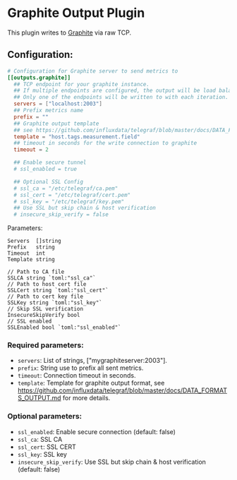 # Graphite Output Plugin

This plugin writes to [Graphite](http://graphite.readthedocs.org/en/latest/index.html)
via raw TCP.

## Configuration:

```toml
# Configuration for Graphite server to send metrics to
[[outputs.graphite]]
  ## TCP endpoint for your graphite instance.
  ## If multiple endpoints are configured, the output will be load balanced.
  ## Only one of the endpoints will be written to with each iteration.
  servers = ["localhost:2003"]
  ## Prefix metrics name
  prefix = ""
  ## Graphite output template
  ## see https://github.com/influxdata/telegraf/blob/master/docs/DATA_FORMATS_OUTPUT.md
  template = "host.tags.measurement.field"
  ## timeout in seconds for the write connection to graphite
  timeout = 2

  ## Enable secure tunnel
  # ssl_enabled = true

  ## Optional SSL Config
  # ssl_ca = "/etc/telegraf/ca.pem"
  # ssl_cert = "/etc/telegraf/cert.pem"
  # ssl_key = "/etc/telegraf/key.pem"
  ## Use SSL but skip chain & host verification
  # insecure_skip_verify = false
```

Parameters:

    Servers  []string
    Prefix   string
    Timeout  int
    Template string
    
    // Path to CA file
  	SSLCA string `toml:"ssl_ca"`
  	// Path to host cert file
  	SSLCert string `toml:"ssl_cert"`
  	// Path to cert key file
  	SSLKey string `toml:"ssl_key"`
  	// Skip SSL verification
  	InsecureSkipVerify bool
  	// SSL enabled
  	SSLEnabled bool `toml:"ssl_enabled"`

### Required parameters:

* `servers`: List of strings, ["mygraphiteserver:2003"].
* `prefix`: String use to prefix all sent metrics.
* `timeout`: Connection timeout in seconds.
* `template`: Template for graphite output format, see
https://github.com/influxdata/telegraf/blob/master/docs/DATA_FORMATS_OUTPUT.md
for more details.

### Optional parameters:

* `ssl_enabled`: Enable secure connection (default: false)
* `ssl_ca`: SSL CA
* `ssl_cert`: SSL CERT
* `ssl_key`: SSL key
* `insecure_skip_verify`: Use SSL but skip chain & host verification (default: false)
